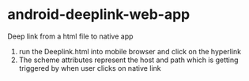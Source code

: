# android-deeplink-web-app

Deep link from a html file to native app

1. run the Deeplink.html into mobile browser and click on the hyperlink
2. The scheme attributes represent the host and path which is getting triggered by when user clicks on native link
